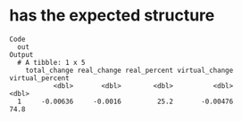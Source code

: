 # has the expected structure

    Code
      out
    Output
      # A tibble: 1 x 5
        total_change real_change real_percent virtual_change virtual_percent
               <dbl>       <dbl>        <dbl>          <dbl>           <dbl>
      1     -0.00636     -0.0016         25.2       -0.00476            74.8

